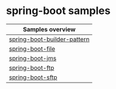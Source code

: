 # spring-boot samples




| Samples overview |
|-------------|
|  [spring-boot-builder-pattern](builder-pattern/README.md) |
|  [spring-boot-file](file/README.md) |
|  [spring-boot-jms](jms/README.md) |
|  [spring-boot-ftp](ftp/README.md) |
|  [spring-boot-sftp](sftp/README.md) |

